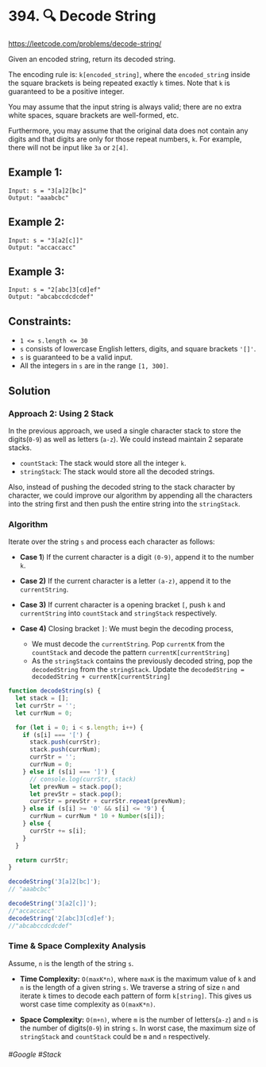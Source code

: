 # 394. 🔍 Decode String
https://leetcode.com/problems/decode-string/

Given an encoded string, return its decoded string.

The encoding rule is: `k[encoded_string]`, where the `encoded_strin`g inside the square brackets is being repeated exactly `k` times. Note that `k` is guaranteed to be a positive integer.

You may assume that the input string is always valid; there are no extra white spaces, square brackets are well-formed, etc.

Furthermore, you may assume that the original data does not contain any digits and that digits are only for those repeat numbers, `k`. For example, there will not be input like `3a` or `2[4]`.
## Example 1:
````
Input: s = "3[a]2[bc]"
Output: "aaabcbc"
````
## Example 2:
````
Input: s = "3[a2[c]]"
Output: "accaccacc"
````
## Example 3:
````
Input: s = "2[abc]3[cd]ef"
Output: "abcabccdcdcdef"
````

## Constraints:
- `1 <= s.length <= 30`
- `s` consists of lowercase English letters, digits, and square brackets `'[]'`.
- `s` is guaranteed to be a valid input.
- All the integers in `s` are in the range `[1, 300]`.

## Solution 

### Approach 2: Using 2 Stack

In the previous approach, we used a single character stack to store the digits(`0-9`) as well as letters (`a-z`). We could instead maintain 2 separate stacks.

- `countStack`: The stack would store all the integer `k`.
- `stringStack`: The stack would store all the decoded strings.

Also, instead of pushing the decoded string to the stack character by character, we could improve our algorithm by appending all the characters into the string first and then push the entire string into the `stringStack`. 
### Algorithm

Iterate over the string `s` and process each character as follows:

- <b>Case 1</b>) If the current character is a digit `(0-9)`, append it to the number `k`.

- <b>Case 2)</b> If the current character is a letter `(a-z)`, append it to the `currentString`.

- <b>Case 3)</b> If current character is a opening bracket `[`, push `k` and `currentString` into `countStack` and `stringStack` respectively.

- <b>Case 4)</b> Closing bracket `]`: We must begin the decoding process,
  - We must decode the `currentString`. Pop `currentK` from the `countStack` and decode the pattern `currentK[currentString]`
  - As the `stringStack` contains the previously decoded string, pop the `decodedString` from the `stringStack`. Update the `decodedString = decodedString + currentK[currentString]`

````js
function decodeString(s) {
  let stack = [];
  let currStr = '';
  let currNum = 0;

  for (let i = 0; i < s.length; i++) {
    if (s[i] === '[') {
      stack.push(currStr);
      stack.push(currNum);
      currStr = '';
      currNum = 0;
    } else if (s[i] === ']') {
      // console.log(currStr, stack)
      let prevNum = stack.pop();
      let prevStr = stack.pop();
      currStr = prevStr + currStr.repeat(prevNum);
    } else if (s[i] >= '0' && s[i] <= '9') {
      currNum = currNum * 10 + Number(s[i]);
    } else {
      currStr += s[i];
    }
  }

  return currStr;
}

decodeString('3[a]2[bc]');
// "aaabcbc"

decodeString('3[a2[c]]');
//"accaccacc"
decodeString('2[abc]3[cd]ef');
//"abcabccdcdcdef"
````
### Time & Space Complexity Analysis

Assume, `n` is the length of the string `s`.
- <b>Time Complexity:</b> `O(maxK*n)`, where `maxK` is the maximum value of `k` and `n` is the length of a given string `s`. We traverse a string of size `n` and iterate `k` times to decode each pattern of form `k[string]`. This gives us worst case time complexity as `O(maxK*n)`.

- <b>Space Complexity:</b> `O(m+n)`, where `m` is the number of letters(`a-z`) and `n` is the number of digits(`0-9`) in string `s`. In worst case, the maximum size of `stringStack` and `countStack` could be `m` and `n` respectively.
###### #Google #Stack
